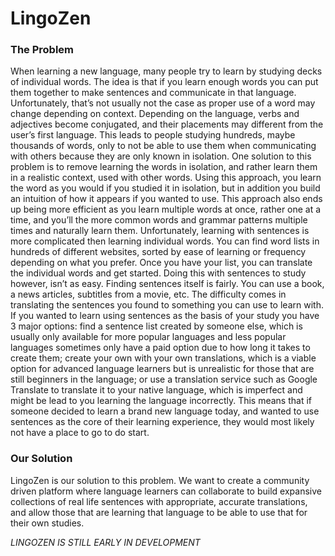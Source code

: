 # LingoZen

### The Problem
When learning a new language, many people try to learn by studying decks of individual words. The idea is that if you learn enough words you can put them together to make sentences and communicate in that language. Unfortunately, that’s not usually not the case as proper use of a word may change depending on context. Depending on the language, verbs and adjectives become conjugated, and their placements may different from the user’s first language. This leads to people studying hundreds, maybe thousands of words, only to not be able to use them when communicating with others because they are only known in isolation. 
One solution to this problem is to remove learning the words in isolation, and rather learn them in a realistic context, used with other words. Using this approach, you learn the word as you would if you studied it in isolation, but in addition you build an intuition of how it appears if you wanted to use. This approach also ends up being more efficient as you learn multiple words at once, rather one at a time, and you’ll the more common words and grammar patterns multiple times and naturally learn them. 
Unfortunately, learning with sentences is more complicated then learning individual words. You can find word lists in hundreds of different websites, sorted by ease of learning or frequency depending on what you prefer. Once you have your list, you can translate the individual words and get started. Doing this with sentences to study however, isn’t as easy. Finding sentences itself is fairly. You can use a book, a news articles, subtitles from a movie, etc. The difficulty comes in translating the sentences you found to something you can use to learn with. If you wanted to learn using sentences as the basis of your study you have 3 major options: find a sentence list created by someone else, which is usually only available for more popular languages and less popular languages sometimes only have a paid option due to how long it takes to create them; create your own with your own translations, which is a viable option for advanced language learners but is unrealistic for those that are still beginners in the language; or use a translation service such as Google Translate to translate it to your native language, which is imperfect and might be lead to you learning the language incorrectly.
This means that if someone decided to learn a brand new language today, and wanted to use sentences as the core of their learning experience, they would most likely not have a place to go to do start.

### Our Solution
LingoZen is our solution to this problem. We want to create a community driven platform where language learners can collaborate to build expansive collections of real life sentences with appropriate, accurate translations, and allow those that are learning that language to be able to use that for their own studies.


_LINGOZEN IS STILL EARLY IN DEVELOPMENT_
